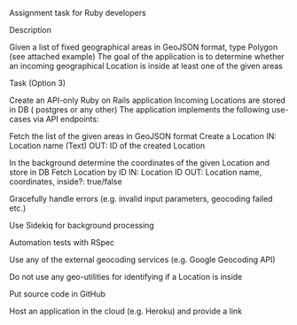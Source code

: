 Assignment	task	for	Ruby	developers


Description

Given	a	list	of	fixed	geographical	areas	in	  GeoJSON  	format,	type	  Polygon  	(see	attached	example)
The	goal	of	the	application	is	to	determine	whether	an	incoming	geographical	Location	is	inside	at	least	one	of	the
given	areas

Task	(Option	3)

Create	an	API-only	  Ruby	on	Rails  	application
Incoming	Locations	are	stored	in	DB	(  postgres  	or	any	other)
The	application	implements	the	following	use-cases	via	API	endpoints:

Fetch	the	list	of	the	given	areas	in	  GeoJSON  	format
Create	a	Location
IN:	Location	name	(Text)
OUT:	ID	of	the	created	Location

In	the	background	determine	the	coordinates	of	the	given	Location	and	store	in	DB
Fetch	Location	by	ID
IN:	Location	ID
OUT:	Location	name,	coordinates,	inside?:	  true/false 

Gracefully	handle	errors	(e.g.	invalid	input	parameters,	geocoding	failed	etc.)

Use	  Sidekiq  	for	background	processing

Automation	tests	with	  RSpec 

Use	any	of	the	external	geocoding	services	(e.g.	Google	Geocoding	API)

Do	not	use	any	geo-utilities	for	identifying	if	a	Location	is	inside

Put	source	code	in	  GitHub 

Host	an	application	in	the	cloud	(e.g.	Heroku)	and	provide	a	link